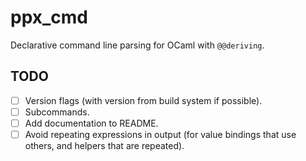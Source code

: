 # ppx_cmd

Declarative command line parsing for OCaml with `@@deriving`.

## TODO

- [ ] Version flags (with version from build system if possible).
- [ ] Subcommands.
- [ ] Add documentation to README.
- [ ] Avoid repeating expressions in output (for value bindings that use others, and helpers that are repeated).
